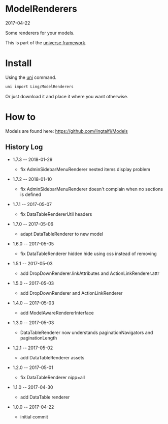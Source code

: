 ModelRenderers
=================
2017-04-22


Some renderers for your models.



This is part of the [universe framework](https://github.com/karayabin/universe-snapshot).


Install
==========
Using the [uni](https://github.com/lingtalfi/universe-naive-importer) command.
```bash
uni import Ling/ModelRenderers
```

Or just download it and place it where you want otherwise.


How to
==========

Models are found here: https://github.com/lingtalfi/Models




History Log
------------------
    
- 1.7.3 -- 2018-01-29

    - fix AdminSidebarMenuRenderer nested items display problem
    
- 1.7.2 -- 2018-01-10

    - fix AdminSidebarMenuRenderer doesn't complain when no sections is defined
    
- 1.7.1 -- 2017-05-07

    - fix DataTableRendererUtil headers
    
- 1.7.0 -- 2017-05-06

    - adapt DataTableRenderer to new model
    
- 1.6.0 -- 2017-05-05

    - fix DataTableRenderer hidden hide using css instead of removing
    
- 1.5.1 -- 2017-05-03

    - add DropDownRenderer.linkAttributes and ActionLinkRenderer.attr
    
- 1.5.0 -- 2017-05-03

    - add DropDownRenderer and ActionLinkRenderer
    
- 1.4.0 -- 2017-05-03

    - add ModelAwareRendererInterface
    
- 1.3.0 -- 2017-05-03

    - DataTableRenderer now understands paginationNavigators and paginationLength
    
- 1.2.1 -- 2017-05-02

    - add DataTableRenderer assets
    
- 1.2.0 -- 2017-05-01

    - fix DataTableRenderer nipp=all
    
- 1.1.0 -- 2017-04-30

    - add DataTable renderer
    
- 1.0.0 -- 2017-04-22

    - initial commit